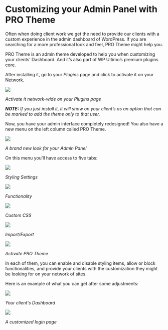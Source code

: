 # Customizing your Admin Panel with PRO Theme

Often when doing client work we get the need to provide our clients with a custom experience in the admin dashboard of WordPress. If you are searching for a more professional look and feel, PRO Theme might help you.

PRO Theme is an admin theme developed to help you when customizing your clients’ Dashboard. And it’s also part of WP Ultimo’s premium plugins core.

After installing it, go to your _Plugins_ page and click to activate it on your Network.

![](https://wp-ultimo-space.fra1.cdn.digitaloceanspaces.com/hs-file-lWHb8N9jkD.png)

_Activate it network-wide on your Plugins page_

_**NOTE:**_ _If you just install it, it will show on your client’s as an option that can be marked to add the theme only to that user._

Now, you have your admin interface completely redesigned! You also have a new menu on the left column called PRO Theme.

![](https://wp-ultimo-space.fra1.cdn.digitaloceanspaces.com/hs-file-EYpOnLd8Lm.png)

_A brand new look for your Admin Panel_

On this menu you’ll have access to five tabs:

![](https://wp-ultimo-space.fra1.cdn.digitaloceanspaces.com/hs-file-TayGbcr05t.png)

_Styling Settings_

_![](https://wp-ultimo-space.fra1.cdn.digitaloceanspaces.com/hs-file-Qp6Gu25dZh.png)_

_Functionality_

_![](https://wp-ultimo-space.fra1.cdn.digitaloceanspaces.com/hs-file-Pt0lut5LCT.png)_

_Custom CSS_

_![](https://wp-ultimo-space.fra1.cdn.digitaloceanspaces.com/hs-file-7Rp59aFAMi.png)_

_Import/Export_

_![](https://wp-ultimo-space.fra1.cdn.digitaloceanspaces.com/hs-file-ft0eSfhvnR.png)_

_Activate PRO Theme_

In each of them, you can enable and disable styling items, allow or block functionalities, and provide your clients with the customization they might be looking for on your network of sites.

Here is an example of what you can get after some adjustments:

![](https://wp-ultimo-space.fra1.cdn.digitaloceanspaces.com/hs-file-7aCkkF9qQq.png)

_Your client's Dashboard_

_![](https://wp-ultimo-space.fra1.cdn.digitaloceanspaces.com/hs-file-HtNfQBNq88.png)_

_A customized login page_
